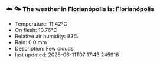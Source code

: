 ### ☁️ 🌤️  The weather in Florianópolis is: Florianópolis

- Temperature: 11.42°C
- On flesh: 10.76°C
- Relative air humidity: 82%
- Rain: 0.0 mm
- Description: Few clouds
- last updated: 2025-06-11T07:17:43.245916
